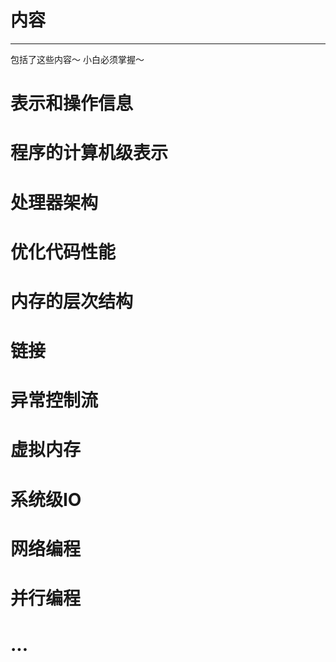 # 内容
------------
包括了这些内容～
小白必须掌握～
# 表示和操作信息
# 程序的计算机级表示
# 处理器架构
# 优化代码性能
# 内存的层次结构
# 链接
# 异常控制流
# 虚拟内存
# 系统级IO
# 网络编程
# 并行编程
# ...
